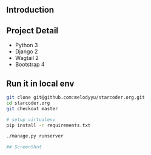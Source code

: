 ## Introduction


## Project Detail

* Python 3
* Django 2
* Wagtail 2
* Bootstrap 4

## Run it in local env

```bash
git clone git@github.com:melodyyu/starcoder.org.git
cd starcoder.org
git checkout master

# setup virtualenv
pip install -r requirements.txt

./manage.py runserver

## ScreenShot


